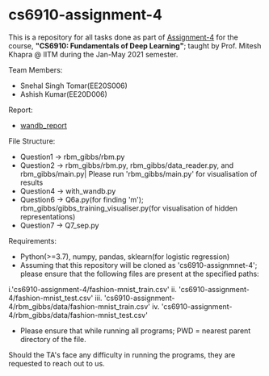 # cs6910-assignment-4

This is a repository for all tasks done as part of [Assignment-4](https://wandb.ai/miteshk/assignments/reports/Assignment-4--Vmlldzo2NDUwNzE) for the course, **"CS6910: Fundamentals of Deep Learning"**; taught by Prof. Mitesh Khapra @ IITM during the Jan-May 2021 semester. 

Team Members:
+ Snehal Singh Tomar(EE20S006)
+ Ashish Kumar(EE20D006)

Report:
+ [wandb_report](https://wandb.ai/snehalstomar/cs6910-assignment-4/reports/CS6910-Assignment-4--Vmlldzo3MjUyMjA?accessToken=syry3xqmzgmerm0yjad4n3bhmtx2mot27d5loyj57v0k0d8q1qau3i2bg6b8hq0b)

File Structure:
+ Question1 -> rbm_gibbs/rbm.py
+ Question2 -> rbm_gibbs/rbm.py, rbm_gibbs/data_reader.py, and rbm_gibbs/main.py| Please run 'rbm_gibbs/main.py' for visualisation of results
+ Question4 -> with_wandb.py
+ Question6 -> Q6a.py(for finding 'm'); rbm_gibbs/gibbs_training_visualiser.py(for visualisation of hidden representations)
+ Question7 -> Q7_sep.py

Requirements:
+ Python(>=3.7), numpy, pandas, sklearn(for logistic regression)
+ Assuming that this repository will be cloned as 'cs6910-assignmnet-4'; please ensure that the following files are present at the specified paths:

i.'cs6910-assignment-4/fashion-mnist_train.csv'
ii. 'cs6910-assignment-4/fashion-mnist_test.csv'
iii. 'cs6910-assignment-4/rbm_gibbs/data/fashion-mnist_train.csv'
iv. 'cs6910-assignment-4/rbm_gibbs/data/fashion-mnist_test.csv'    

+ Please ensure that while running all programs; PWD = nearest parent directory of the file.


Should the TA's face any difficulty in running the programs, they are requested to reach out to us.